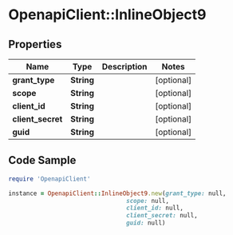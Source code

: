 # OpenapiClient::InlineObject9

## Properties

Name | Type | Description | Notes
------------ | ------------- | ------------- | -------------
**grant_type** | **String** |  | [optional] 
**scope** | **String** |  | [optional] 
**client_id** | **String** |  | [optional] 
**client_secret** | **String** |  | [optional] 
**guid** | **String** |  | [optional] 

## Code Sample

```ruby
require 'OpenapiClient'

instance = OpenapiClient::InlineObject9.new(grant_type: null,
                                 scope: null,
                                 client_id: null,
                                 client_secret: null,
                                 guid: null)
```


